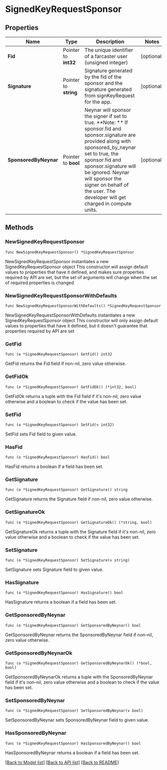 # SignedKeyRequestSponsor

## Properties

Name | Type | Description | Notes
------------ | ------------- | ------------- | -------------
**Fid** | Pointer to **int32** | The unique identifier of a farcaster user (unsigned integer) | [optional] 
**Signature** | Pointer to **string** | Signature generated by the fid of the sponsor and the signature generated from signKeyRequest for the app. | [optional] 
**SponsoredByNeynar** | Pointer to **bool** | Neynar will sponsor the signer if set to true. **Note: ** If sponsor.fid and sponsor.signature are provided along with sponsored_by_neynar set to true,  the sponsor.fid and sponsor.signature will be ignored.  Neynar will sponsor the signer on behalf of the user. The developer will get charged in compute units.  | [optional] 

## Methods

### NewSignedKeyRequestSponsor

`func NewSignedKeyRequestSponsor() *SignedKeyRequestSponsor`

NewSignedKeyRequestSponsor instantiates a new SignedKeyRequestSponsor object
This constructor will assign default values to properties that have it defined,
and makes sure properties required by API are set, but the set of arguments
will change when the set of required properties is changed

### NewSignedKeyRequestSponsorWithDefaults

`func NewSignedKeyRequestSponsorWithDefaults() *SignedKeyRequestSponsor`

NewSignedKeyRequestSponsorWithDefaults instantiates a new SignedKeyRequestSponsor object
This constructor will only assign default values to properties that have it defined,
but it doesn't guarantee that properties required by API are set

### GetFid

`func (o *SignedKeyRequestSponsor) GetFid() int32`

GetFid returns the Fid field if non-nil, zero value otherwise.

### GetFidOk

`func (o *SignedKeyRequestSponsor) GetFidOk() (*int32, bool)`

GetFidOk returns a tuple with the Fid field if it's non-nil, zero value otherwise
and a boolean to check if the value has been set.

### SetFid

`func (o *SignedKeyRequestSponsor) SetFid(v int32)`

SetFid sets Fid field to given value.

### HasFid

`func (o *SignedKeyRequestSponsor) HasFid() bool`

HasFid returns a boolean if a field has been set.

### GetSignature

`func (o *SignedKeyRequestSponsor) GetSignature() string`

GetSignature returns the Signature field if non-nil, zero value otherwise.

### GetSignatureOk

`func (o *SignedKeyRequestSponsor) GetSignatureOk() (*string, bool)`

GetSignatureOk returns a tuple with the Signature field if it's non-nil, zero value otherwise
and a boolean to check if the value has been set.

### SetSignature

`func (o *SignedKeyRequestSponsor) SetSignature(v string)`

SetSignature sets Signature field to given value.

### HasSignature

`func (o *SignedKeyRequestSponsor) HasSignature() bool`

HasSignature returns a boolean if a field has been set.

### GetSponsoredByNeynar

`func (o *SignedKeyRequestSponsor) GetSponsoredByNeynar() bool`

GetSponsoredByNeynar returns the SponsoredByNeynar field if non-nil, zero value otherwise.

### GetSponsoredByNeynarOk

`func (o *SignedKeyRequestSponsor) GetSponsoredByNeynarOk() (*bool, bool)`

GetSponsoredByNeynarOk returns a tuple with the SponsoredByNeynar field if it's non-nil, zero value otherwise
and a boolean to check if the value has been set.

### SetSponsoredByNeynar

`func (o *SignedKeyRequestSponsor) SetSponsoredByNeynar(v bool)`

SetSponsoredByNeynar sets SponsoredByNeynar field to given value.

### HasSponsoredByNeynar

`func (o *SignedKeyRequestSponsor) HasSponsoredByNeynar() bool`

HasSponsoredByNeynar returns a boolean if a field has been set.


[[Back to Model list]](../README.md#documentation-for-models) [[Back to API list]](../README.md#documentation-for-api-endpoints) [[Back to README]](../README.md)


